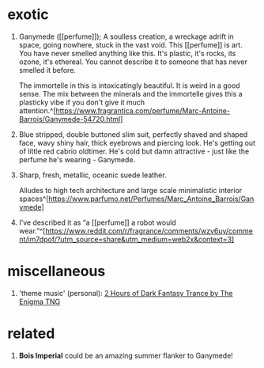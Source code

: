 # exotic
1. Ganymede ([[perfume]]); A soulless creation, a wreckage adrift in space, going nowhere, stuck in the vast void. This [[perfume]] is art. You have never smelled anything like this. It's plastic, it's rocks, its ozone, it's ethereal. You cannot describe it to someone that has never smelled it before. 
   
   The immortelle in this is intoxicatingly beautiful. It is weird in a good sense. The mix between the minerals and the immortelle gives this a plasticky vibe if you don't give it much attention.^[https://www.fragrantica.com/perfume/Marc-Antoine-Barrois/Ganymede-54720.html]
2. Blue stripped, double buttoned slim suit, perfectly shaved and shaped face, wavy shiny hair, thick eyebrows and piercing look.
   He's getting out of little red cabrio oldtimer.
   He's cold but damn attractive - just like the perfume he's wearing - Ganymede.
3. Sharp, fresh, metallic, oceanic suede leather.
   
   Alludes to high tech architecture and large scale minimalistic interior spaces^[https://www.parfumo.net/Perfumes/Marc_Antoine_Barrois/Ganymede]
3. I’ve described it as “a [[perfume]] a robot would wear.”^[https://www.reddit.com/r/fragrance/comments/wzv6uy/comment/im7dpof/?utm_source=share&utm_medium=web2x&context=3]

# miscellaneous
1. 'theme music' (personal): [2 Hours of Dark Fantasy Trance by The Enigma TNG](https://www.youtube.com/watch?v=giq6Q57nSeU)

# related
1. **Bois Imperial** could be an amazing summer flanker to Ganymede!